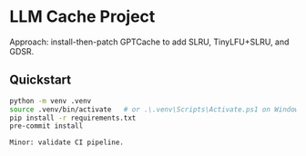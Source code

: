 # LLM Cache Project

Approach: install-then-patch GPTCache to add SLRU, TinyLFU+SLRU, and GDSR.

## Quickstart
```bash
python -m venv .venv
source .venv/bin/activate   # or .\.venv\Scripts\Activate.ps1 on Windows
pip install -r requirements.txt
pre-commit install

Minor: validate CI pipeline.